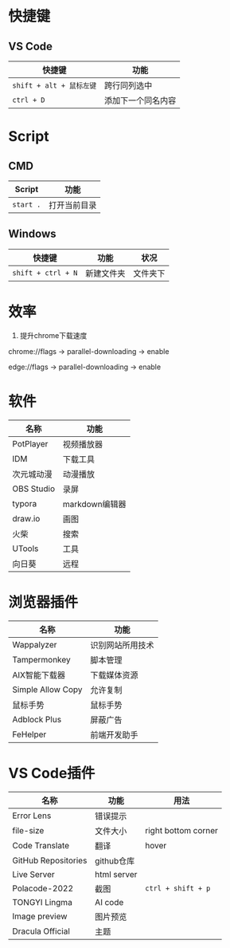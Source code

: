 # 快捷键

## VS Code
|快捷键|功能|
|--|--|
|`shift + alt + 鼠标左键`|跨行同列选中|
|`ctrl + D`|添加下一个同名内容|

# Script

## CMD

|Script|功能|
|--|--|
|`start .`|打开当前目录|


## Windows

|快捷键|功能|状况|
|--|--|--|
|`shift + ctrl + N`|新建文件夹|文件夹下|

# 效率

1. 提升chrome下载速度

chrome://flags -> parallel-downloading -> enable

edge://flags -> parallel-downloading -> enable

# 软件

|名称|功能|
|--|--|
|PotPlayer|视频播放器|
|IDM|下载工具|
|次元城动漫|动漫播放|
|OBS Studio|录屏|
|typora|markdown编辑器|
|draw.io|画图|
|火柴|搜索|
|UTools|工具|
|向日葵|远程|

# 浏览器插件

|名称|功能|
|--|--|
|Wappalyzer|识别网站所用技术|
|Tampermonkey|脚本管理|
|AIX智能下载器|下载媒体资源|
|Simple Allow Copy|允许复制|
|鼠标手势|鼠标手势|
|Adblock Plus|屏蔽广告|
|FeHelper|前端开发助手|

# VS Code插件

|名称|功能|用法|
|--|--|--|
|Error Lens|错误提示|
|file-size|文件大小|right bottom corner|
|Code Translate|翻译|hover|
|GitHub Repositories|github仓库|
|Live Server|html server|
|Polacode-2022|截图|`ctrl + shift + p` |
|TONGYI Lingma|AI code|
|Image preview|图片预览|
|Dracula Official|主题|
